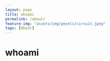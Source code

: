 ```yaml
---
layout: page
title: whoami
permalink: /about/
feature-img: "assets/img/pexels/circuit.jpeg"
tags: [About]
---
```


# whoami


